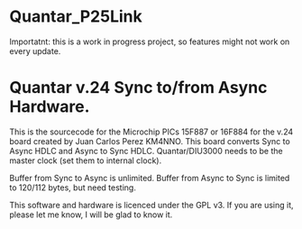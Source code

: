 # Quantar_P25Link

Importatnt: this is a work in progress project, so features might not work on every update.

# Quantar v.24 Sync to/from Async Hardware.

This is the sourcecode for the Microchip PICs 15F887 or 16F884 for the v.24 board created by Juan Carlos Perez KM4NNO.
This board converts Sync to Async HDLC and Async to Sync HDLC.
Quantar/DIU3000 needs to be the master clock (set them to internal clock).

Buffer from Sync to Async is unlimited.
Buffer from Async to Sync is limited to 120/112 bytes, but need testing.


This software and hardware is licenced under the GPL v3. If you are using it, please let me know, I will be glad to know it.
